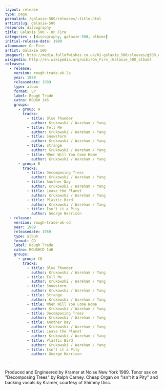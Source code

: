 ```yaml
---
layout: release
type: page
permalink: /galaxie-500/releases/:title.html
artistslug: galaxie-500
resource: discography
title: Galaxie 500 - On Fire 
categories : [discography, galaxie-500, albums]
initial-release-date: 1989
albumname: On Fire
artist: Galaxie 500
imageurl: http://media.fullofwishes.co.uk/01-galaxie_500/sleeves/g500_onfire.jpg
wikipedia: http://en.wikipedia.org/wiki/On_Fire_(Galaxie_500_album)
releases:
  - release:
    version: rough-trade-uk-lp
    year: 1989
    releasedate: 1989
    type: album
    format: LP
    label: Rough Trade
    catno: ROUGH 146
    groups:
      - group: A
        tracks:
          - title: Blue Thunder
            author: Krukowski / Wareham / Yang
          - title: Tell Me
            author: Krukowski / Wareham / Yang
          - title: Snowstorm
            author: Krukowski / Wareham / Yang
          - title: Strange
            author: Krukowski / Wareham / Yang
          - title: When Will You Come Home
            author: Krukowski / Wareham / Yang
      - group: B
        tracks:
          - title: Decomposing Trees
            author: Krukowski / Wareham / Yang
          - title: Another Day
            author: Krukowski / Wareham / Yang
          - title: Leave the Planet
            author: Krukowski / Wareham / Yang
          - title: Plastic Bird
            author: Krukowski / Wareham / Yang
          - title: Isn't it a Pity
            author: George Harrison
  - release:
    version: rough-trade-uk-cd
    year: 1989
    releasedate: 1989
    type: album
    format: CD
    label: Rough Trade
    catno: ROUGHCD 146
    groups:
      - group: CD
        tracks:
          - title: Blue Thunder
            author: Krukowski / Wareham / Yang
          - title: Tell Me
            author: Krukowski / Wareham / Yang
          - title: Snowstorm
            author: Krukowski / Wareham / Yang
          - title: Strange
            author: Krukowski / Wareham / Yang
          - title: When Will You Come Home
            author: Krukowski / Wareham / Yang
          - title: Decomposing Trees
            author: Krukowski / Wareham / Yang
          - title: Another Day
            author: Krukowski / Wareham / Yang
          - title: Leave the Planet
            author: Krukowski / Wareham / Yang
          - title: Plastic Bird
            author: Krukowski / Wareham / Yang
          - title: Isn't it a Pity
            author: George Harrison

---
```

Produced and Engineered by Kramer at Noise New York 1989.
Tenor sax on "Decomposing Trees" by Ralph Carney.
Cheap Organ on "Isn't it a Pity" and backing vocals by Kramer, courtesy of Shimmy Disc.